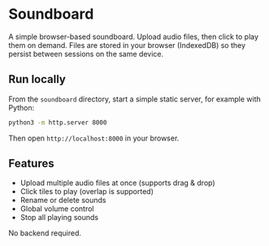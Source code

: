 # Soundboard

A simple browser-based soundboard. Upload audio files, then click to play them on demand. Files are stored in your browser (IndexedDB) so they persist between sessions on the same device.

## Run locally

From the `soundboard` directory, start a simple static server, for example with Python:

```bash
python3 -m http.server 8000
```

Then open `http://localhost:8000` in your browser.

## Features

- Upload multiple audio files at once (supports drag & drop)
- Click tiles to play (overlap is supported)
- Rename or delete sounds
- Global volume control
- Stop all playing sounds

No backend required.